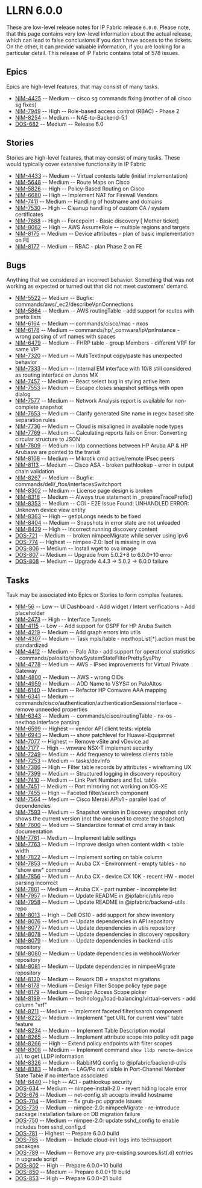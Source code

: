 # LLRN 6.0.0

These are low-level release notes for IP Fabric release `6.0.0`. Please note, that this page contains very low-level information about the actual release, which can lead to false conclusions if you don't have access to the tickets. On the other, it can provide valuable information, if you are looking for a particular detail. This release of IP Fabric contains total of 578 issues.

## Epics

Epics are high-level features, that may consist of many tasks.

- [NIM-4425](https://ipfabric.atlassian.net/browse/NIM-4425) -- Medium -- cisco sg commands fixing (mother of all cisco sg fixes)
- [NIM-7949](https://ipfabric.atlassian.net/browse/NIM-7949) -- High -- Role-based access control (RBAC) - Phase 2
- [NIM-8254](https://ipfabric.atlassian.net/browse/NIM-8254) -- Medium -- NAE-to-Backend-5.1
- [DOS-682](https://ipfabric.atlassian.net/browse/DOS-682) -- Medium -- Release 6.0

## Stories

Stories are high-level features, that may consist of many tasks. These would typically cover extensive functionality in IP Fabric

- [NIM-4433](https://ipfabric.atlassian.net/browse/NIM-4433) -- Medium -- Virtual contexts table (initial implementation)
- [NIM-5648](https://ipfabric.atlassian.net/browse/NIM-5648) -- Medium -- Route Maps on Cisco
- [NIM-5826](https://ipfabric.atlassian.net/browse/NIM-5826) -- High -- Policy-Based Routing on Cisco
- [NIM-6680](https://ipfabric.atlassian.net/browse/NIM-6680) -- High -- Implement NAT for Firewall Vendors
- [NIM-7411](https://ipfabric.atlassian.net/browse/NIM-7411) -- Medium -- Handling of hostname and domains
- [NIM-7530](https://ipfabric.atlassian.net/browse/NIM-7530) -- High -- Cleanup handling of custom CA / system certificates
- [NIM-7688](https://ipfabric.atlassian.net/browse/NIM-7688) -- High -- Forcepoint - Basic discovery [ Mother ticket]
- [NIM-8062](https://ipfabric.atlassian.net/browse/NIM-8062) -- High -- AWS AssumeRole -- multiple regions and targets
- [NIM-8175](https://ipfabric.atlassian.net/browse/NIM-8175) -- Medium -- Device attributes - plan of basic implementation on FE
- [NIM-8177](https://ipfabric.atlassian.net/browse/NIM-8177) -- Medium -- RBAC - plan Phase 2 on FE

## Bugs

Anything that we considered an incorrect behavior. Something that was not working as expected or turned out that did not meet customers' demand.

- [NIM-5522](https://ipfabric.atlassian.net/browse/NIM-5522) -- Medium -- Bugfix: commands/aws/_ec2/describeVpnConnections
- [NIM-5864](https://ipfabric.atlassian.net/browse/NIM-5864) -- Medium -- AWS routingTable - add support for routes with prefix lists
- [NIM-6164](https://ipfabric.atlassian.net/browse/NIM-6164) -- Medium -- commands/cisco/mac - nxos
- [NIM-6178](https://ipfabric.atlassian.net/browse/NIM-6178) -- Medium -- commands/hp/_comware/ipVpnInstance - wrong parsing of vrf names with spaces
- [NIM-6479](https://ipfabric.atlassian.net/browse/NIM-6479) -- Medium -- FHRP table - group Members - different VRF for same VIP
- [NIM-7320](https://ipfabric.atlassian.net/browse/NIM-7320) -- Medium -- MultiTextInput copy/paste has unexpected behavior
- [NIM-7333](https://ipfabric.atlassian.net/browse/NIM-7333) -- Medium -- Internal EM interface with 10/8 still considered as routing interface on Junos MX
- [NIM-7457](https://ipfabric.atlassian.net/browse/NIM-7457) -- Medium -- React select bug in styling active item
- [NIM-7553](https://ipfabric.atlassian.net/browse/NIM-7553) -- Medium -- Escape closes snapshot settings with open dialog
- [NIM-7577](https://ipfabric.atlassian.net/browse/NIM-7577) -- Medium -- Network Analysis report is available for non-complete snapshot
- [NIM-7653](https://ipfabric.atlassian.net/browse/NIM-7653) -- Medium -- Clarify generated Site name in regex based site separation rules
- [NIM-7736](https://ipfabric.atlassian.net/browse/NIM-7736) -- Medium -- Cloud is misaligned in available node types
- [NIM-7769](https://ipfabric.atlassian.net/browse/NIM-7769) -- Medium -- Calculating reports fails on Error: Converting circular structure to JSON
- [NIM-7809](https://ipfabric.atlassian.net/browse/NIM-7809) -- Medium -- lldp connections between HP Aruba AP & HP Arubasw are pointed to the transit
- [NIM-8108](https://ipfabric.atlassian.net/browse/NIM-8108) -- Medium -- Mikrotik cmd active/remote IPsec peers
- [NIM-8113](https://ipfabric.atlassian.net/browse/NIM-8113) -- Medium -- Cisco ASA - broken pathlookup - error in output chain validation
- [NIM-8267](https://ipfabric.atlassian.net/browse/NIM-8267) -- Medium -- Bugfix: commands/dell/_ftos/interfacesSwitchport
- [NIM-8302](https://ipfabric.atlassian.net/browse/NIM-8302) -- Medium -- License page design is broken
- [NIM-8316](https://ipfabric.atlassian.net/browse/NIM-8316) -- Medium -- Always true statement in _prepareTracePrefix()
- [NIM-8353](https://ipfabric.atlassian.net/browse/NIM-8353) -- Medium -- CGI - E2E Issue Found: UNHANDLED ERROR: Unknown device view entity
- [NIM-8363](https://ipfabric.atlassian.net/browse/NIM-8363) -- High -- getIpLongs needs to be fixed
- [NIM-8404](https://ipfabric.atlassian.net/browse/NIM-8404) -- Medium -- Snapshots in error state are not unloaded
- [NIM-8429](https://ipfabric.atlassian.net/browse/NIM-8429) -- High -- Incorrect running discovery content
- [DOS-721](https://ipfabric.atlassian.net/browse/DOS-721) -- Medium -- broken nimpeeMigrate while server using ipv6
- [DOS-774](https://ipfabric.atlassian.net/browse/DOS-774) -- Highest -- nimpee-2.0: lsof is missing in ova
- [DOS-806](https://ipfabric.atlassian.net/browse/DOS-806) -- Medium -- Install wget to ova image
- [DOS-807](https://ipfabric.atlassian.net/browse/DOS-807) -- Medium -- Upgrade from 5.0.2+8 to 6.0.0+10 error
- [DOS-808](https://ipfabric.atlassian.net/browse/DOS-808) -- Medium -- Upgrade 4.4.3 -> 5.0.2 -> 6.0.0 failure

## Tasks

Task may be associated into Epics or Stories to form complex features.

- [NIM-56](https://ipfabric.atlassian.net/browse/NIM-56) -- Low -- UI Dashboard - Add widget / Intent verifications - Add placeholder
- [NIM-2473](https://ipfabric.atlassian.net/browse/NIM-2473) -- High -- Interface Tunnels
- [NIM-4115](https://ipfabric.atlassian.net/browse/NIM-4115) -- Low -- Add support for OSPF for HP Aruba Switch
- [NIM-4219](https://ipfabric.atlassian.net/browse/NIM-4219) -- Medium -- Add graph errors into utils
- [NIM-4307](https://ipfabric.atlassian.net/browse/NIM-4307) -- Medium -- Task mpls/table - nexthopList[*].action must be standardized
- [NIM-4412](https://ipfabric.atlassian.net/browse/NIM-4412) -- Medium -- Palo Alto - add support for operational statistics - commands/paloalto/showSystemStateFilterPrettySysPhy
- [NIM-4778](https://ipfabric.atlassian.net/browse/NIM-4778) -- Medium -- AWS - IPsec improvements for Virtual Private Gateway
- [NIM-4800](https://ipfabric.atlassian.net/browse/NIM-4800) -- Medium -- AWS - wrong OIDs
- [NIM-4959](https://ipfabric.atlassian.net/browse/NIM-4959) -- Medium -- ADD Name to VSYS# on PaloAltos
- [NIM-6140](https://ipfabric.atlassian.net/browse/NIM-6140) -- Medium -- Refactor HP Comware AAA mapping
- [NIM-6341](https://ipfabric.atlassian.net/browse/NIM-6341) -- Medium -- commands/cisco/authentication/authenticationSessionsInterface - remove unneeded properties
- [NIM-6343](https://ipfabric.atlassian.net/browse/NIM-6343) -- Medium -- commands/cisco/routingTable - nx-os - nexthop interface parsing
- [NIM-6599](https://ipfabric.atlassian.net/browse/NIM-6599) -- Highest -- vendor API client tests: viptela
- [NIM-6943](https://ipfabric.atlassian.net/browse/NIM-6943) -- Medium -- show patchlevel for Huawei-Equipmnet
- [NIM-7077](https://ipfabric.atlassian.net/browse/NIM-7077) -- Highest -- Remove vSite and vDevice.ad
- [NIM-7177](https://ipfabric.atlassian.net/browse/NIM-7177) -- High -- vmware NSX-T implement security
- [NIM-7249](https://ipfabric.atlassian.net/browse/NIM-7249) -- Medium -- Add frequency to wireless clients table
- [NIM-7253](https://ipfabric.atlassian.net/browse/NIM-7253) -- Medium -- tasks/devInfo
- [NIM-7386](https://ipfabric.atlassian.net/browse/NIM-7386) -- High -- Filter table records by attributes - wireframing UX
- [NIM-7399](https://ipfabric.atlassian.net/browse/NIM-7399) -- Medium -- Structured logging in discovery repository
- [NIM-7410](https://ipfabric.atlassian.net/browse/NIM-7410) -- Medium -- Link Part Numbers and EoL table
- [NIM-7451](https://ipfabric.atlassian.net/browse/NIM-7451) -- Medium -- Port mirroring not working on IOS-XE
- [NIM-7455](https://ipfabric.atlassian.net/browse/NIM-7455) -- High -- Faceted filter/search component
- [NIM-7564](https://ipfabric.atlassian.net/browse/NIM-7564) -- Medium -- Cisco Meraki APIv1 - parallel load of dependencies
- [NIM-7593](https://ipfabric.atlassian.net/browse/NIM-7593) -- Medium -- Snapshot version in Discovery snapshot only shows the current version (not the one used to create the snapshot)
- [NIM-7600](https://ipfabric.atlassian.net/browse/NIM-7600) -- Medium -- Standardize format of cmd array in task documentation
- [NIM-7761](https://ipfabric.atlassian.net/browse/NIM-7761) -- Medium -- Implement table settings
- [NIM-7763](https://ipfabric.atlassian.net/browse/NIM-7763) -- Medium -- Improve design when content width < table width
- [NIM-7822](https://ipfabric.atlassian.net/browse/NIM-7822) -- Medium -- Implement sorting on table column
- [NIM-7853](https://ipfabric.atlassian.net/browse/NIM-7853) -- Medium -- Aruba CX - Environment - empty tables - no "show env" command
- [NIM-7856](https://ipfabric.atlassian.net/browse/NIM-7856) -- Medium -- Aruba CX - device CX 10K - recent HW - model parsing incorrect
- [NIM-7861](https://ipfabric.atlassian.net/browse/NIM-7861) -- Medium -- Aruba CX - part number - incomplete list
- [NIM-7957](https://ipfabric.atlassian.net/browse/NIM-7957) -- Medium -- Update README in @ipfabric/utils repo
- [NIM-7958](https://ipfabric.atlassian.net/browse/NIM-7958) -- Medium -- Update README in @ipfabric/backend-utils repo
- [NIM-8013](https://ipfabric.atlassian.net/browse/NIM-8013) -- High -- Dell OS10 - add support for show inventory
- [NIM-8076](https://ipfabric.atlassian.net/browse/NIM-8076) -- Medium -- Update dependencies in API repository
- [NIM-8077](https://ipfabric.atlassian.net/browse/NIM-8077) -- Medium -- Update dependencies in utils repository
- [NIM-8078](https://ipfabric.atlassian.net/browse/NIM-8078) -- Medium -- Update dependencies in discovery repository
- [NIM-8079](https://ipfabric.atlassian.net/browse/NIM-8079) -- Medium -- Update dependencies in backend-utils repository
- [NIM-8080](https://ipfabric.atlassian.net/browse/NIM-8080) -- Medium -- Update dependencies in webhookWorker repository
- [NIM-8081](https://ipfabric.atlassian.net/browse/NIM-8081) -- Medium -- Update dependencies in nimpeeMigrate repository
- [NIM-8130](https://ipfabric.atlassian.net/browse/NIM-8130) -- Medium -- Rework DB + snapshot migrations
- [NIM-8178](https://ipfabric.atlassian.net/browse/NIM-8178) -- Medium -- Design Filter Scope policy type page
- [NIM-8179](https://ipfabric.atlassian.net/browse/NIM-8179) -- Medium -- Design Access Scope picker
- [NIM-8199](https://ipfabric.atlassian.net/browse/NIM-8199) -- Medium -- technology/load-balancing/virtual-servers - add column "vrf"
- [NIM-8211](https://ipfabric.atlassian.net/browse/NIM-8211) -- Medium -- Implement faceted filter/search component
- [NIM-8222](https://ipfabric.atlassian.net/browse/NIM-8222) -- Medium -- Implement "get URL for current view" table feature
- [NIM-8234](https://ipfabric.atlassian.net/browse/NIM-8234) -- Medium -- Implement Table Description modal
- [NIM-8265](https://ipfabric.atlassian.net/browse/NIM-8265) -- Medium -- Implement attribute scope into policy edit page
- [NIM-8266](https://ipfabric.atlassian.net/browse/NIM-8266) -- High -- Extend policy endpoints with filter scopes
- [NIM-8308](https://ipfabric.atlassian.net/browse/NIM-8308) -- Medium -- Implement command `show lldp remote-device all` to get LLDP information
- [NIM-8326](https://ipfabric.atlassian.net/browse/NIM-8326) -- Medium -- RabbitMQ config to @ipfabric/backend-utils
- [NIM-8383](https://ipfabric.atlassian.net/browse/NIM-8383) -- Medium -- LAG/Po not visible in Port-Channel Member State Table if no interface associated
- [NIM-8440](https://ipfabric.atlassian.net/browse/NIM-8440) -- High -- ACI - pathlookup security
- [DOS-634](https://ipfabric.atlassian.net/browse/DOS-634) -- Medium -- nimpee-install-2.0 - revert hiding locale error
- [DOS-676](https://ipfabric.atlassian.net/browse/DOS-676) -- Medium -- net-config.sh accepts invalid hostname
- [DOS-704](https://ipfabric.atlassian.net/browse/DOS-704) -- Medium -- fix grub-pc upgrade issues
- [DOS-739](https://ipfabric.atlassian.net/browse/DOS-739) -- Medium -- nimpee-2.0: nimpeeMigrate - re-introduce package installation failure on DB migration failure
- [DOS-750](https://ipfabric.atlassian.net/browse/DOS-750) -- Medium -- nimpee-2.0: update sshd_config to enable includes from sshd_config.d
- [DOS-781](https://ipfabric.atlassian.net/browse/DOS-781) -- Highest -- Prepare 6.0.0 build
- [DOS-785](https://ipfabric.atlassian.net/browse/DOS-785) -- Medium -- Include cloud-init logs into techsupport pacakges
- [DOS-789](https://ipfabric.atlassian.net/browse/DOS-789) -- Medium -- Remove any pre-existing sources.list(.d) entries in upgrade script
- [DOS-802](https://ipfabric.atlassian.net/browse/DOS-802) -- High -- Prepare 6.0.0+10 build
- [DOS-850](https://ipfabric.atlassian.net/browse/DOS-850) -- Medium -- Prepare 6.0.0+19 build
- [DOS-853](https://ipfabric.atlassian.net/browse/DOS-853) -- High -- Prepare 6.0.0+21 build
